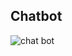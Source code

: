 ## Chatbot
![chat bot](https://res.cloudinary.com/ddzkomshk/image/upload/v1724901603/Screenshot_40_dem9c5.png)

